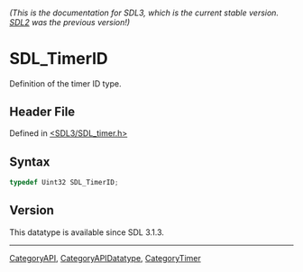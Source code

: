 ###### (This is the documentation for SDL3, which is the current stable version. [SDL2](https://wiki.libsdl.org/SDL2/) was the previous version!)
# SDL_TimerID

Definition of the timer ID type.

## Header File

Defined in [<SDL3/SDL_timer.h>](https://github.com/libsdl-org/SDL/blob/main/include/SDL3/SDL_timer.h)

## Syntax

```c
typedef Uint32 SDL_TimerID;
```

## Version

This datatype is available since SDL 3.1.3.

----
[CategoryAPI](CategoryAPI), [CategoryAPIDatatype](CategoryAPIDatatype), [CategoryTimer](CategoryTimer)


